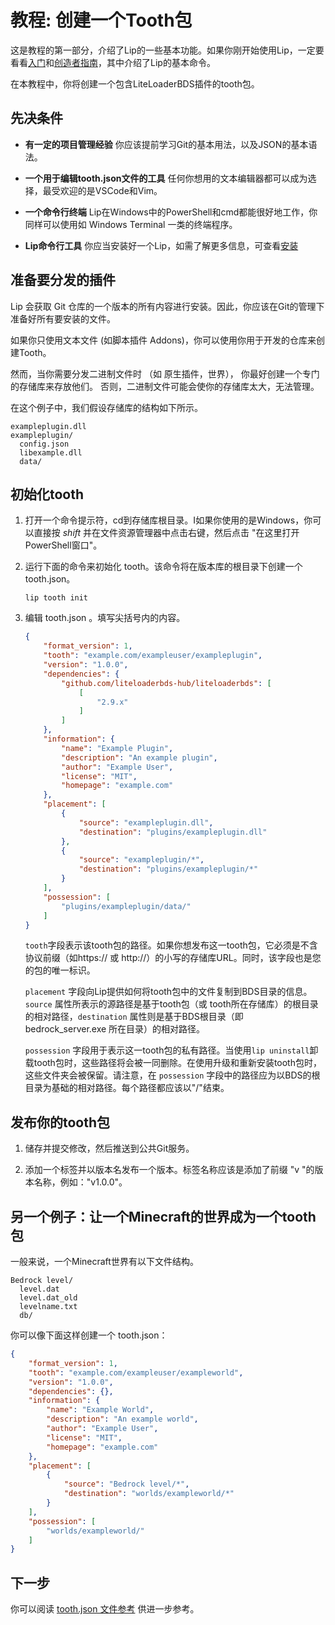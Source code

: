 # 教程: 创建一个Tooth包

这是教程的第一部分，介绍了Lip的一些基本功能。如果你刚开始使用Lip，一定要看看[入门](getting_started.md)和[创造者指南](creator_s_guide.md)，其中介绍了Lip的基本命令。

在本教程中，你将创建一个包含LiteLoaderBDS插件的tooth包。

## 先决条件

- **有一定的项目管理经验** 你应该提前学习Git的基本用法，以及JSON的基本语法。

- **一个用于编辑tooth.json文件的工具** 任何你想用的文本编辑器都可以成为选择，最受欢迎的是VSCode和Vim。

- **一个命令行终端** Lip在Windows中的PowerShell和cmd都能很好地工作，你同样可以使用如 Windows Terminal 一类的终端程序。

- **Lip命令行工具** 你应当安装好一个Lip，如需了解更多信息，可查看[安装](installation.md)

## 准备要分发的插件

Lip 会获取 Git 仓库的一个版本的所有内容进行安装。因此，你应该在Git的管理下准备好所有要安装的文件。

如果你只使用文本文件 (如脚本插件 Addons)，你可以使用你用于开发的仓库来创建Tooth。

然而，当你需要分发二进制文件时 （如 原生插件，世界）， 你最好创建一个专门的存储库来存放他们。 否则，二进制文件可能会使你的存储库太大，无法管理。

在这个例子中，我们假设存储库的结构如下所示。

```
exampleplugin.dll
exampleplugin/
  config.json
  libexample.dll
  data/
```

## 初始化tooth

1. 打开一个命令提示符，cd到存储库根目录。I如果你使用的是Windows，你可以直接按 *shift* 并在文件资源管理器中点击右键，然后点击 "在这里打开PowerShell窗口"。

2. 运行下面的命令来初始化 tooth。该命令将在版本库的根目录下创建一个 tooth.json。

   ```shell
   lip tooth init
   ```

3. 编辑 tooth.json 。填写尖括号内的内容。 

   ```json
   {
       "format_version": 1,
       "tooth": "example.com/exampleuser/exampleplugin",
       "version": "1.0.0",
       "dependencies": {
           "github.com/liteloaderbds-hub/liteloaderbds": [
               [
                   "2.9.x"
               ]
           ]
       },
       "information": {
           "name": "Example Plugin",
           "description": "An example plugin",
           "author": "Example User",
           "license": "MIT",
           "homepage": "example.com"
       },
       "placement": [
           {
               "source": "exampleplugin.dll",
               "destination": "plugins/exampleplugin.dll"
           },
           {
               "source": "exampleplugin/*",
               "destination": "plugins/exampleplugin/*"
           }
       ],
       "possession": [
           "plugins/exampleplugin/data/"
       ]
   }
   ```

   `tooth`字段表示该tooth包的路径。如果你想发布这一tooth包，它必须是不含协议前缀（如https:// 或 http://）的小写的存储库URL。同时，该字段也是您的包的唯一标识。

   `placement` 字段向Lip提供如何将tooth包中的文件复制到BDS目录的信息。`source` 属性所表示的源路径是基于tooth包（或 tooth所在存储库）的根目录的相对路径，`destination` 属性则是基于BDS根目录（即 bedrock_server.exe 所在目录）的相对路径。
   
   `possession` 字段用于表示这一tooth包的私有路径。当使用`lip uninstall`卸载tooth包时，这些路径将会被一同删除。在使用升级和重新安装tooth包时，这些文件夹会被保留。请注意，在 `possession` 字段中的路径应为以BDS的根目录为基础的相对路径。每个路径都应该以"/"结束。

## 发布你的tooth包

1. 储存并提交修改，然后推送到公共Git服务。

2. 添加一个标签并以版本名发布一个版本。标签名称应该是添加了前缀 "v "的版本名称，例如："v1.0.0"。

## 另一个例子：让一个Minecraft的世界成为一个tooth包

一般来说，一个Minecraft世界有以下文件结构。

```
Bedrock level/
  level.dat
  level.dat_old
  levelname.txt
  db/
```

你可以像下面这样创建一个 tooth.json：

```json
{
    "format_version": 1,
    "tooth": "example.com/exampleuser/exampleworld",
    "version": "1.0.0",
    "dependencies": {},
    "information": {
        "name": "Example World",
        "description": "An example world",
        "author": "Example User",
        "license": "MIT",
        "homepage": "example.com"
    },
    "placement": [
        {
            "source": "Bedrock level/*",
            "destination": "worlds/exampleworld/*"
        }
    ],
    "possession": [
        "worlds/exampleworld/"
    ]
}
```

## 下一步

你可以阅读 [tooth.json 文件参考](../tooth_json_file_reference.md) 供进一步参考。